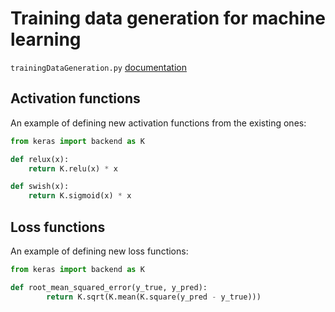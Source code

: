 # Training data generation for machine learning

`trainingDataGeneration.py` [documentation](https://gitlab.multiscale.utah.edu/common/PCA-python/-/wikis/Training-data-generation-documentation)

## Activation functions

An example of defining new activation functions from the existing ones:

```python
from keras import backend as K

def relux(x):
    return K.relu(x) * x

def swish(x):
    return K.sigmoid(x) * x
```

## Loss functions

An example of defining new loss functions:

```python
from keras import backend as K

def root_mean_squared_error(y_true, y_pred):
        return K.sqrt(K.mean(K.square(y_pred - y_true)))
```
